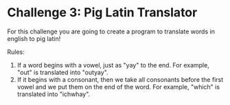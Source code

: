 # Challenge 3: Pig Latin Translator

For this challenge you are going to create a program to translate words in english to pig latin!

Rules:
1. If a word begins with a vowel, just as "yay" to the end. For example, "out" is translated into "outyay".
2. If it begins with a consonant, then we take all consonants before the first vowel and we put them on the end of the word. For example, "which" is translated into "ichwhay".
